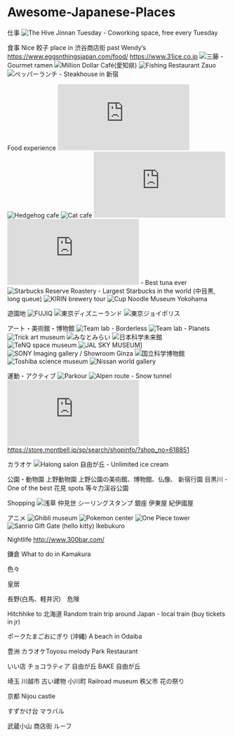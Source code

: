 # Awesome-Japanese-Places

仕事
![The Hive Jinnan Tuesday](https://thehivejinnan.com/ja/) - Coworking space, free every Tuesday

食事
Nice 餃子 place in 渋谷商店街 past Wendy’s
https://www.eggsnthingsjapan.com/food/
https://www.31ice.co.jp
![三藤](http://mitsu-fuji.com/) - Gourmet ramen
![Million Dollar Café(愛知県)](https://www.tofugu.com/travel/million-dollar-cafe/)
![Fishing Restaurant Zauo](http://www.zauo.com/)
![ペッパーランチ](https://www.pepperlunch.com/) - Steakhouse in 新宿

Food experience
![Owl cafe](https://www.owlvillage.jp/harajuku.html)
![Hedgehog cafe](http://www.harinezumi-cafe.com/en/)
![Cat cafe](http://catmocha.jp/shibuya/)
![Robot restaurant](http://www.shinjuku-robot.com/pc/index.php)
![Misaki Magura](https://www.haneda-tokyo-access.com/en/info/misakimagro/index.html) - Best tuna ever
![Starbucks Reserve Roastery](https://www.starbucks.co.jp/roastery/) - Largest Starbucks in the world (中目黒, long queue)
![KIRIN brewery tour](https://www.kirin.co.jp/entertainment/factory/english/beer/)
![Cup Noodle Museum Yokohama](https://www.cupnoodles-museum.jp/ja/)

遊園地
![FUJIQ](https://www.fujiq.jp/shop/)
![東京ディズニーランド](https://www.tokyodisneyresort.jp/tdl/)
![東京ジョイポリス](http://tokyo-joypolis.com/)

アート・美術館・博物館
![Team lab - Borderless](https://borderless.teamlab.art/jp/)
![Team lab - Planets](https://planets.teamlab.art/tokyo/)
![Trick art museum](http://www.trickart.info/)
![みなとみらい](http://minatomirai21.com/)
![日本科学未来館](https://www.miraikan.jst.go.jp/)
![TeNQ space museum](https://www.tokyo-dome.co.jp/en/tourists/tenq/)
![JAL SKY MUSEUM](https://www.jal.co.jp/kengaku/)]
![SONY Imaging gallery / Showroom Ginza](https://www.sony.co.jp/united/imaging/gallery/)
![国立科学博物館](http://www.kahaku.go.jp/)
![Toshiba science museum](http://toshiba-mirai-kagakukan.jp/en/)
![Nissan world gallery](http://www.nissan.co.jp/GALLERY/HQ/)

運動・アクティブ
![Parkour](http://missionparkourpark.com)
![Alpen route](https://www.alpen-route.com/) - Snow tunnel
![Aqua park](http://www.aqua-park.jp/aqua/en/index.html)
https://store.montbell.jp/sp/search/shopinfo/?shop_no=618851

カラオケ
![Halong salon 自由が丘](http://www.karaoke-mokomoko.com/store/halong-salon-jiyugaoka/) - Unlimited ice cream

公園・動物園
上野動物園
上野公園の美術館、博物館、仏像、
新宿行園
目黒川 - One of the best 花見 spots
等々力渓谷公園

Shopping
![浅草 仲見世](http://www.asakusa-nakamise.jp/)
シーリングスタンプ 銀座 伊東屋
紀伊國屋

アニメ
![Ghibli museum](http://www.ghibli-museum.jp/)
![Pokemon center](https://www.pokemoncenter-online.com/)
![One Piece tower](https://onepiecetower.tokyo/)
![Sanrio Gift Gate (hello kitty) Ikebukuro](https://www.sanrio.co.jp/shop/sh4431100/)

Nightlife
http://www.300bar.com/


鎌倉
What to do in Kamakura


色々


皇居





長野(白馬、軽井沢)　危険

Hitchhike to 北海道
Random train trip around Japan - local train (buy tickets in jr)

ポークたまごおにぎり (沖縄)
A beach in Odaiba













豊洲
カラオケToyosu melody
Park
Restaurant

いい店
チョコラティア 自由が丘
BAKE 自由が丘

埼玉
川越市 古い建物
小川町
Railroad museum 
秩父市 花の祭り

京都
Nijou castle

すずかけ台
マラバル

武蔵小山
商店街 
ルーフ
